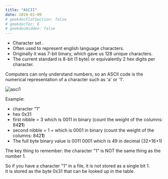 ```yaml
---
title: "ASCII"
date: 2019-01-09
# geekdocFlatSection: false
# geekdocToc: 6
# geekdocHidden: false
---
```


* Character set .
* Often used to represent english language characters.  
* Originally it was 7-bit binary, which gave us 128 unique characters.
* The current standard is 8-bit (1 byte) or equivalently 2 hex digits per character.

Computers can only understand numbers, so an ASCII code is the numerical representation of a character such as 'a' or '1'.

![asci1](asci.png)

Example:

 * character "1"
 * hex 0x31  
 * first nibble = 3 which is 0011 in binary (count the weight of the columns: 84<b>21</b>)  
 * second nibble = 1 = which is 0001 in binary (count the weight of the columns: 842<b>1</b>)  
 * The full byte binary value is 0011 0001 which is 49 in decimal (32+16+1)

The key thing to remember: the character "1" is NOT the same thing as the number 1.   

So if you have a character "1" in a file, it is not stored as a single bit 1.    
It is stored as the byte 0x31 that can be looked up in the table.  
